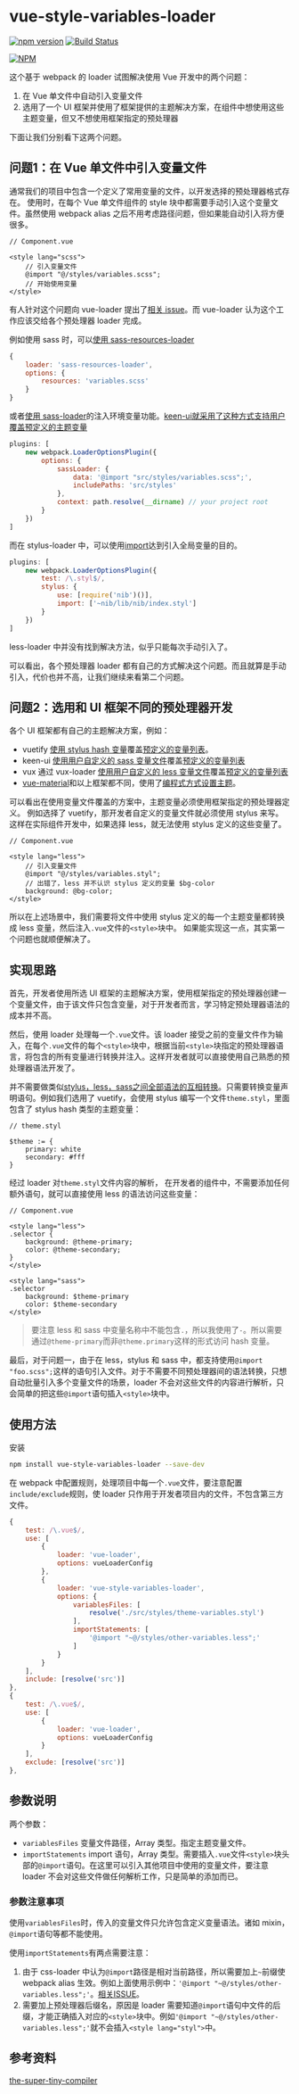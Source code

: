 # vue-style-variables-loader

[![npm version](https://badge.fury.io/js/vue-style-variables-loader.svg)](https://badge.fury.io/js/vue-style-variables-loader)
[![Build Status](https://travis-ci.org/lavas-project/vue-style-variables-loader.svg?branch=master)](https://travis-ci.org/lavas-project/vue-style-variables-loader)

[![NPM](https://nodei.co/npm/vue-style-variables-loader.png?downloads=true&downloadRank=true&stars=true)](https://nodei.co/npm/vue-style-variables-loader/)


这个基于 webpack 的 loader 试图解决使用 Vue 开发中的两个问题：
1. 在 Vue 单文件中自动引入变量文件
2. 选用了一个 UI 框架并使用了框架提供的主题解决方案，在组件中想使用这些主题变量，但又不想使用框架指定的预处理器

下面让我们分别看下这两个问题。

## 问题1：在 Vue 单文件中引入变量文件

通常我们的项目中包含一个定义了常用变量的文件，以开发选择的预处理器格式存在。
使用时，在每个 Vue 单文件组件的 style 块中都需要手动引入这个变量文件。虽然使用 webpack alias 之后不用考虑路径问题，但如果能自动引入将方便很多。
``` vue
// Component.vue

<style lang="scss">
    // 引入变量文件
    @import "@/styles/variables.scss";
    // 开始使用变量
</style>
```

有人针对这个问题向 vue-loader 提出了[相关 issue](https://github.com/vuejs/vue-loader/issues/328)。而 vue-loader 认为这个工作应该交给各个预处理器 loader 完成。

例如使用 sass 时，可以[使用 sass-resources-loader](https://vue-loader.vuejs.org/en/configurations/pre-processors.html)
``` javascript
{
    loader: 'sass-resources-loader',
    options: {
        resources: 'variables.scss'
    }
}
```

或者[使用 sass-loader](https://github.com/webpack-contrib/sass-loader#environment-variables)的注入环境变量功能。[keen-ui就采用了这种方式支持用户覆盖预定义的主题变量](https://github.com/JosephusPaye/Keen-UI/blob/master/Customization.md#customization)
``` javascript
plugins: [
    new webpack.LoaderOptionsPlugin({
        options: {
            sassLoader: {
                data: '@import "src/styles/variables.scss";',
                includePaths: 'src/styles'
            },
            context: path.resolve(__dirname) // your project root
        }
    })
]
```

而在 stylus-loader 中，可以使用[import](https://github.com/shama/stylus-loader#using-nib-with-stylus)达到引入全局变量的目的。
``` javascript
plugins: [
    new webpack.LoaderOptionsPlugin({
        test: /\.styl$/,
        stylus: {
            use: [require('nib')()],
            import: ['~nib/lib/nib/index.styl']
        }
    })
]
```

less-loader 中并没有找到解决方法，似乎只能每次手动引入了。

可以看出，各个预处理器 loader 都有自己的方式解决这个问题。而且就算是手动引入，代价也并不高，让我们继续来看第二个问题。

## 问题2：选用和 UI 框架不同的预处理器开发

各个 UI 框架都有自己的主题解决方案，例如：
* vuetify [使用 stylus hash 变量](https://vuetifyjs.com/style/theme)覆盖[预定义的变量列表](https://github.com/vuetifyjs/vuetify/blob/dev/src/stylus/settings/_theme.styl)。
* keen-ui [使用用户自定义的 sass 变量文件](https://github.com/JosephusPaye/Keen-UI/blob/master/Customization.md#customization)覆盖[预定义的变量列表](https://github.com/JosephusPaye/Keen-UI/blob/master/src/styles/variables.scss)
* vux 通过 vux-loader [使用用户自定义的 less 变量文件](https://vux.li/#/?id=%E9%A2%9C%E8%89%B2%E9%85%8D%E7%BD%AE)覆盖[预定义的变量列表](https://github.com/airyland/vux/blob/v2/src/styles/variable.less)
* [vue-material](https://github.com/vuematerial/vue-material)和以上框架都不同，使用了[编程式方式设置主题](http://vuematerial.io/#/themes/configuration)。

可以看出在使用变量文件覆盖的方案中，主题变量必须使用框架指定的预处理器定义。
例如选择了 vuetify，那开发者自定义的变量文件就必须使用 stylus 来写。这样在实际组件开发中，如果选择 less，就无法使用 stylus 定义的这些变量了。
``` vue
// Component.vue

<style lang="less">
    // 引入变量文件
    @import "@/styles/variables.styl";
    // 出错了，less 并不认识 stylus 定义的变量 $bg-color
    background: @bg-color;
</style>
```

所以在上述场景中，我们需要将文件中使用 stylus 定义的每一个主题变量都转换成 less 变量，然后注入`.vue`文件的`<style>`块中。
如果能实现这一点，其实第一个问题也就顺便解决了。

## 实现思路

首先，开发者使用所选 UI 框架的主题解决方案，使用框架指定的预处理器创建一个变量文件，由于该文件只包含变量，对于开发者而言，学习特定预处理器语法的成本并不高。

然后，使用 loader 处理每一个`.vue`文件。该 loader 接受之前的变量文件作为输入，在每个`.vue`文件的每个`<style>`块中，根据当前`<style>`块指定的预处理器语言，将包含的所有变量进行转换并注入。这样开发者就可以直接使用自己熟悉的预处理器语法开发了。

并不需要做类似[stylus，less，sass之间全部语法的互相转换](http://csspre.com/convert/)。只需要转换变量声明语句。例如我们选用了 vuetify，会使用 stylus 编写一个文件`theme.styl`，里面包含了 stylus hash 类型的主题变量：
``` stylus
// theme.styl

$theme := {
    primary: white
    secondary: #fff
}
```

经过 loader 对`theme.styl`文件内容的解析，
在开发者的组件中，不需要添加任何额外语句，就可以直接使用 less 的语法访问这些变量：
``` vue
// Component.vue

<style lang="less">
.selector {
    background: @theme-primary;
    color: @theme-secondary;
}
</style>

<style lang="sass">
.selector
    background: $theme-primary
    color: $theme-secondary
</style>
```

> 要注意 less 和 sass 中变量名称中不能包含`.`，所以我使用了`-`。所以需要通过`@theme-primary`而非`@theme.primary`这样的形式访问 hash 变量。

最后，对于问题一，由于在 less，stylus 和 sass 中，都支持使用`@import "foo.scss";`这样的语句引入文件。对于不需要不同预处理器间的语法转换，只想自动批量引入多个变量文件的场景，loader 不会对这些文件的内容进行解析，只会简单的把这些`@import`语句插入`<style>`块中。

## 使用方法

安装
```bash
npm install vue-style-variables-loader --save-dev
```

在 webpack 中配置规则，处理项目中每一个`.vue`文件，要注意配置`include/exclude`规则，使 loader 只作用于开发者项目内的文件，不包含第三方文件。
```javascript
{
    test: /\.vue$/,
    use: [
        {
            loader: 'vue-loader',
            options: vueLoaderConfig
        },
        {
            loader: 'vue-style-variables-loader',
            options: {
                variablesFiles: [
                    resolve('./src/styles/theme-variables.styl')
                ],
                importStatements: [
                    '@import "~@/styles/other-variables.less";'
                ]
            }
        }
    ],
    include: [resolve('src')]
},
{
    test: /\.vue$/,
    use: [
        {
            loader: 'vue-loader',
            options: vueLoaderConfig
        }
    ],
    exclude: [resolve('src')]
},
```

## 参数说明

两个参数：
* `variablesFiles` 变量文件路径，Array 类型。指定主题变量文件。
* `importStatements` import 语句，Array 类型。需要插入`.vue`文件`<style>`块头部的`@import`语句。在这里可以引入其他项目中使用的变量文件，要注意 loader 不会对这些文件做任何解析工作，只是简单的添加而已。

### 参数注意事项

使用`variablesFiles`时，传入的变量文件只允许包含定义变量语法。诸如 mixin，`@import`语句等都不能使用。

使用`importStatements`有两点需要注意：
1. 由于 css-loader 中认为`@import`路径是相对当前路径，所以需要加上`~`前缀使 webpack alias 生效。例如上面使用示例中：`'@import "~@/styles/other-variables.less";'`。[相关ISSUE](https://github.com/webpack-contrib/css-loader/issues/12)。
2. 需要加上预处理器后缀名，原因是 loader 需要知道`@import`语句中文件的后缀，才能正确插入对应的`<style>`块中。例如`'@import "~@/styles/other-variables.less";'`就不会插入`<style lang="styl">`中。

## 参考资料

[the-super-tiny-compiler](https://github.com/thejameskyle/the-super-tiny-compiler/blob/master/the-super-tiny-compiler.js)
